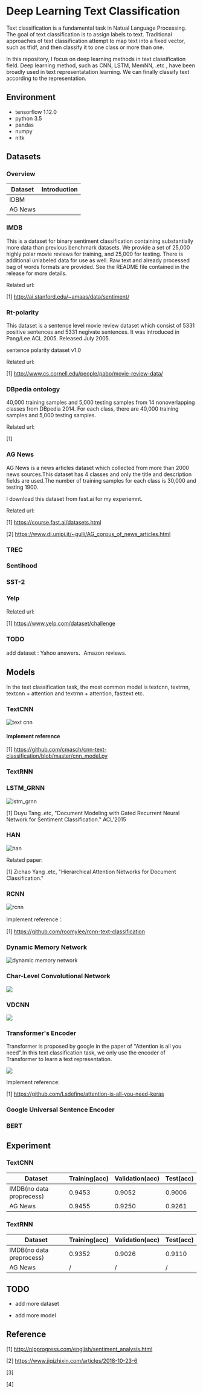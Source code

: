 # Deep Learning Text Classification

Text classification is a fundamental task in Natual Language Processing. The goal of text classification is to assign labels to text. Traditional approaches of text classification attempt to map text into a fixed vector, such as tfidf, and then classify it to one class or more than one.

In this repository, I focus on deep learning methods in text classification field. Deep learning method, such as CNN, LSTM, MemNN, .etc , have been broadly used in text representatation learning. We can finally classify text according to the representation. 


## Environment

- tensorflow 1.12.0
- python 3.5
- pandas
- numpy
- nltk

## Datasets

### Overview

|Dataset| Introduction|
|---|---|
|IDBM|       |
|AG News|    |


### IMDB

This is a dataset for binary sentiment classification containing substantially more data than previous benchmark datasets. We provide a set of 25,000 highly polar movie reviews for training, and 25,000 for testing. There is additional unlabeled data for use as well. Raw text and already processed bag of words formats are provided. See the README file contained in the release for more details.

Related url:

[1] http://ai.stanford.edu/~amaas/data/sentiment/


### Rt-polarity 

This dataset is a sentence level movie review dataset which consist of 5331 positive sentences and 5331 negivate sentences. It was introduced in Pang/Lee ACL 2005. Released July 2005.



sentence polarity dataset v1.0

Related url:

[1] http://www.cs.cornell.edu/people/pabo/movie-review-data/

### DBpedia ontology

40,000 training samples and 5,000 testing samples from 14 nonoverlapping classes from DBpedia 2014. For each class, there are 40,000 training samples and 5,000 testing samples.

Related url:

[1] 

### AG News

AG News is a news articles dataset which collected from more than 2000 news sources.This dataset has  4 classes and only the title and description fields are used.The number of training samples for each class is 30,000 and testing 1900.

I download this dataset from fast.ai for my experiemnt.

Related url:

[1] https://course.fast.ai/datasets.html

[2] https://www.di.unipi.it/~gulli/AG_corpus_of_news_articles.html

### TREC




### Sentihood



### SST-2



### Yelp


Related url:

[1] https://www.yelp.com/dataset/challenge

### TODO 


add dataset : Yahoo answers、Amazon reviews.


## Models

In the text classification task, the most common model is textcnn, textrnn, textcnn + attention and textrnn + attention, fasttext etc.

### TextCNN

![text cnn](./assert/text_cnn_model.png)

#### Implement reference

[1] https://github.com/cmasch/cnn-text-classification/blob/master/cnn_model.py

### TextRNN



### LSTM_GRNN


![lstm_grnn](./assert/lstm_grnn_model.png)


[1] Duyu Tang .etc, "Document Modeling with Gated Recurrent Neural Network for Sentiment Classification." ACL'2015


### HAN

![han](./assert/han_model.png)

Related paper:

[1] Zichao Yang .etc, "Hierarchical Attention Networks for Document Classification." 


### RCNN

![rcnn](./assert/rcnn_model.png)

Implement reference：

[1] https://github.com/roomylee/rcnn-text-classification

### Dynamic Memory Network

![dynamic memory network](./assert/dynamic_memory_network.png)


### Char-Level Convolutional Network


![](./assert/char-level-conv-net.png)

### VDCNN

![](./assert/vdcnn.png)

### Transformer's Encoder

Transformer is proposed by google in the paper of "Attention is all you need".In this text classification task, we only use the encoder of Transformer to learn a text representation.

![](./assert/transformer.png)

Implement reference:

[1] https://github.com/Lsdefine/attention-is-all-you-need-keras

### Google Universal Sentence Encoder




### BERT




## Experiment

### TextCNN

| Dataset | Training(acc) | Validation(acc) | Test(acc) |
|---|---|---|---|
| IMDB(no data proprecess) | 0.9453 | 0.9052 | 0.9006 |
| AG News  | 0.9455   |  0.9250 | 0.9261 |

### TextRNN

| Dataset | Training(acc) | Validation(acc) | Test(acc) |
|---|---|---|---|
| IMDB(no data preprocess) | 0.9352 | 0.9026 | 0.9110 |
| AG News  |  /   |  /  |  /  |

## TODO

- add more dataset

- add more model

## Reference


[1] http://nlpprogress.com/english/sentiment_analysis.html

[2] https://www.jiqizhixin.com/articles/2018-10-23-6 

[3]

[4] 

